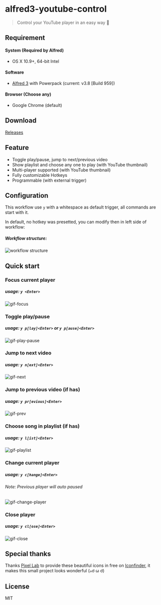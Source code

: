 alfred3-youtube-control
=======================

> Control your YouTube player in an easy way :musical_note:

Requirement
-----------

#### System (Required by Alfred)
- OS X 10.9+, 64-bit Intel

#### Software
- [Alfred 3](alfred-official) with Powerpack (current: v3.8 [Build 959])

#### Browser (Choose any)
- Google Chrome (default)

[alfred-official]: https://www.alfredapp.com/

Download
--------

[Releases](https://github.com/shirohana/alfred3-youtube-control/releases)

Feature
-------

- Toggle play/pause, jump to next/previous video
- Show playlist and choose any one to play (with YouTube thumbnail)
- Multi-player supported (with YouTube thumbnail)
- Fully customizable Hotkeys
- Programmable (with external trigger)

Configuration
-------------

This workflow use `y` with a whitespace as default trigger, all commands are start with it.

In default, no hotkey was presetted, you can modify then in left side of workflow:

##### Workflow structure:
![workflow structure][structure]

Quick start
-----------

### Focus current player
##### usage: `y <Enter>`
![gif-focus][gif-focus]

### Toggle play/pause
##### usage: `y p[lay]<Enter>` or `y p[ause]<Enter>`
![gif-play-pause][gif-play-pause]

### Jump to next video
##### usage: `y n[ext]<Enter>`
![gif-next][gif-next]

### Jump to previous video (if has)
##### usage: `y pr[evious]<Enter>`
![gif-prev][gif-prev]

### Choose song in playlist (if has)
##### usage: `y l[ist]<Enter>`
![gif-playlist][gif-playlist]

### Change current player
##### usage: `y c[hange]<Enter>`
###### Note: Previous player will auto paused
![gif-change-player][gif-change-player]

### Close player
##### usage: `y cl[ose]<Enter>`
![gif-close][gif-close]

Special thanks
--------------

Thanks [Pixel Lab](https://www.iconfinder.com/Pixellabs) to provide these beautiful icons in free
on [Iconfinder](https://www.iconfinder.com/iconsets/music-control-1), it makes this small project
looks wonderful (๑ơ ω ơ)

License
-------
MIT

[gif-focus]: https://media.giphy.com/media/fjxPCq74UtEVaZZJWi/giphy.gif
[gif-play-pause]: https://media.giphy.com/media/fjxtSxUFHMSp5TSFbK/giphy.gif
[gif-next]: https://media.giphy.com/media/46zwLMce1WBnv7U41D/giphy.gif
[gif-prev]: https://media.giphy.com/media/RLUSiAxXlf4FI4fiNJ/giphy.gif
[gif-playlist]: https://media.giphy.com/media/j0P7GyDtJW3hH0lei2/giphy.gif
[gif-change-player]: https://media.giphy.com/media/7NUWnbW4aup0jBR3k7/giphy.gif
[gif-close]: https://media.giphy.com/media/3ojsgk1c6o3JXO0Ps4/giphy.gif
[structure]: https://i.imgur.com/yBNpos3.png
